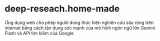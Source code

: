 # deep-reseach.home-made
Ứng dụng web cho phép người dùng thực hiện nghiên cứu sâu rộng trên internet bằng cách tận dụng sức mạnh của mô hình ngôn ngữ lớn Gemini Flash và API tìm kiếm của Google
